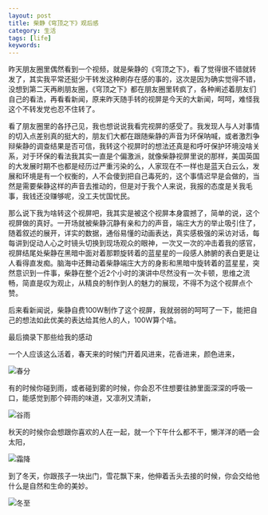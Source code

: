 ```yaml
---
layout: post
title: 柴静《穹顶之下》观后感
category: 生活
tags: [life] 
keywords: 
---
```


昨天朋友圈里偶然看到一个视频，就是柴静的《穹顶之下》，看了觉得很不错就转发了，其实我平常还挺少干转发这种刷存在感的事的，这次是因为确实觉得不错，没想到第二天再刷朋友圈，《穹顶之下》都在朋友圈里转疯了，各种阐述着朋友们自己的看法，再看看新闻，原来昨天随手转的视屏是今天的大新闻，呵呵，难怪我这个不转发党也忍不住转了。

看了朋友圈里的各抒己见，我也想说说我看完视屏的感受了。我发现人与人对事情的切入点差别真的挺大的，朋友们大都在跟随柴静的声音为环保呐喊，或者激烈争辩柴静的调查结果是否可信，我转这个视屏时的想法还真是和呼吁保护环境没啥关系，对于环保的看法我其实一直是个偏激派，就像柴静视屏里说的那样，美国英国的大发展时期不也都是经历过严重污染的么，人家现在不一样也是蓝天白云么，发展和环境是有一个权衡的，人不会傻到把自己毒死的，这个事情迟早是会做的，当然是需要柴静这样的声音去推动的，但是对于我个人来说，我报的态度是关我毛事，我钱还没赚够呢，没工夫忧国忧民。

那么说下我为啥转这个视屏吧，我其实是被这个视屏本身震撼了，简单的说，这个视屏做的真好。一开场就被柴静沉静有亲和力的声音，端庄大方的举止吸引住了，随着叙述的展开，详实的数据，通俗易懂的动画表达，真实感极强的采访对话，每每讲到促动人心之时镜头切换到现场观众的眼神，一次又一次的冲击着我的感官，视屏结尾处柴静在黑暗中面对着那颗旋转着的蓝星星的一段感人肺腑的表白更是让人看得直发痴。脑海中还舞动着柴静端庄大方的身影和黑暗中旋转着的蓝星星，突然意识到一件事，柴静在整个近2个小时的演讲中尽然没有一次卡顿，思维之流畅，简直是叹为观止，从精良的制作到人的魅力的展现，不得不为这个视屏点个赞。

后来看新闻说，柴静自费100W制作了这个视屏，我就弱弱的呵呵了一下，能把自己的想法如此优美的表达给其他人的人，100W算个啥。

最后摘录下那些给我的感动

一个人应该这么活着，春天来的时候门开着风进来，花香进来，颜色进来，

![春分](http://imgsrc.baidu.com/forum/pic/item/bd3eb13533fa828bd7ca976dfd1f4134960a5a56.jpg)

有的时候你碰到雨，或者碰到雾的时候，你会忍不住想要往肺里面深深的呼吸一口，能感觉到那个碎雨的味道，又凛冽又清新，

![谷雨](http://www.cnmln.com/data/uploads/2014/0423/08/8cf5fd0f074d2c256f0b9a488b1c8b69.jpeg)

秋天的时候你会想跟你喜欢的人在一起，就一个下午什么都不干，懒洋洋的晒一会太阳，

![霜降](http://img2.zol.com.cn/product/101_940x705/310/cewwRIpNHWSv6.jpg)

到了冬天，你跟孩子一块出门，雪花飘下来，他伸着舌头去接的时候，你会交给他什么是自然和生命的美妙。

![冬至](http://i4.download.fd.pchome.net/t_960x600/g1/M00/04/1E/ooYBAFHmC0eITwVdAA74b-aPZH0AAAv3gB_JvQADviH853.jpg)
